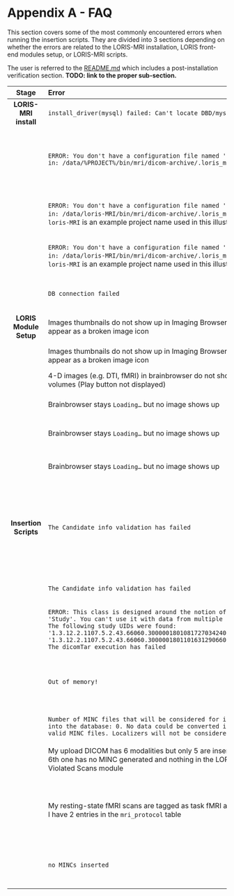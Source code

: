 # Appendix A - FAQ

This section covers some of the most commonly encountered errors when running 
the insertion scripts. They are divided into 3 sections depending on whether 
the errors are related to the LORIS-MRI installation, LORIS front-end modules 
setup, or LORIS-MRI scripts.

The user is referred to the [README.md](../README.md) which includes a 
post-installation verification section. **TODO: link to the proper sub-section.**

|**Stage**  | **Error** | **Cause** | **How to Fix**|
|:-----:|:------|:------|:----------| 
|**LORIS-MRI install**|`install_driver(mysql) failed: Can't locate DBD/mysql.pm`|Missing dependency|`sudo apt-get install libdbd-mysql-perl`|
|                     |`ERROR: You don't have a configuration file named 'prod' in: /data/%PROJECT%/bin/mri/dicom-archive/.loris_mri/`| Your `environment` file does not contain your actual LORIS-MRI project name. Instead, it contains the placeholder `%PROJECT%` as provided in the 'generic' file and/or your `environment` file is not sourced| Source the environment file located in `/data/$PROJECT/bin/mri/` after making sure that the `$PROJECT` variable is replaced with your LORIS-MRI project name|
|                     |`ERROR: You don't have a configuration file named 'prod' in: /data/loris-MRI/bin/mri/dicom-archive/.loris_mri/` p.s.: `loris-MRI` is an example project name used in this illustration| Wrong file and/or directories permissions| Make sure that the `/data/loris-MRI/bin/mri` directory, and all directories within are readable by the user running the scripts (`lorisadmin` or the front-end `apache` user)|
|                     |`ERROR: You don't have a configuration file named 'prod' in: /data/loris-MRI/bin/mri/dicom-archive/.loris_mri/` p.s.: `loris-MRI` is an example project name used in this illustration| Syntax error in the `prod` file in the customized routines (for example a missing closing bracket)| Check the routines that were customized for your project needs|
|                     |`DB connection failed`| Database credentials in the `prod` file are entered incorrectly during the install, or they were modified subsequently| Make sure that your `prod` file contains the correct database connection/credentials information in the `DATABASE Settings, Section I`|
|**LORIS Module Setup**|Images thumbnails do not show up in Imaging Browser. They appear as a broken image icon|Wrong permissions to the `/data/$PROJECT/data/pic/` folder|Ensure that the `apache` user can read/execute the `pic` images folder|
|                      |Images thumbnails do not show up in Imaging Browser. They appear as a broken image icon|Wrong `Images` path under the `Paths` section in LORIS Configuration module|Ensure the path to the images is correct, typically `/data/$PROJECT/data/`|
|                      |4-D images (e.g. DTI, fMRI) in brainbrowser do not show any volumes (Play button not displayed)|Most likely a dcm2mnc conversion error|Post an issue on the [minc-toolkit Github Issues page](https://github.com/BIC-MNI/minc-toolkit/issues)|
|                      |Brainbrowser stays `Loading…` but no image shows up|Wrong permissions to the `/data/$PROJECT/data/assembly/` folder|Ensure that the apache user can read/execute the MINC `assembly` images folder|
|                      |Brainbrowser stays `Loading…` but no image shows up|Wrong `Images` path under the `Paths` section in LORIS Configuration module|Ensure the path to the MINC images is correct, typically `/data/$PROJECT/data/`| 
|                      |Brainbrowser stays `Loading…` but no image shows up|The `config.xml` in LORIS does not have the MINC Toolkit` Path set properly|Fill out the path `<MINCToolsPath>` to the MINC Toolkit Installation in the `config.xml` (on the LORIS side). The last trailing `/’`in the path is mandatory|
|**Insertion Scripts**|`The Candidate info validation has failed`|PatientName/PatientID header in the DICOMs not anonymized according to the LORIS convention `(PSCID_CandID_VisitLabel)`|Use [DICAT](https://github.com/aces/DICAT) to anonymize it properly OR Use the DICOM toolkit `dcmodify` command. The following one-line command (to be run from the folder where the DICOM files are) which anonymizes your entire folder of DICOM files is: `for i in $(find -type f); do dcmodify -ma PatientName="PSCID_CandID_VisitLabel" -nb $i; done`|
|                     |`The Candidate info validation has failed`|The uploaed scan contains at least one file that is NOT of type DICOM (.bmp or .pdf are common)|Remove any file in the upload that is not of type DICOM|
|                     |`ERROR: This class is designed around the notion of a 'Study'. You can't use it with data from multiple studies.  The following study UIDs were found: '1.3.12.2.1107.5.2.43.66060.30000018010817270342400000004' '1.3.12.2.1107.5.2.43.66060.30000018011016312906600000007' The dicomTar execution has failed`|The upload contains acquisitions from two scanning sessions|Separate into two separate uploads|
|                     |`Out of memory!`|The Transfer syntax of the uploaded scan is other than Little Endian Explicit (such as Implicit or JPEG lossless)|Use the DICOM toolkit `dcmconv` to convert. An example command that changes the transfer syntax to Little Endian Explicit on all DICOM files within a given folder is: `for i in $(find -type f); do dcmconv --write-xfer-little $i $i; done`|
|                     |`Number of MINC files that will be considered for inserting into the database: 0. No data could be converted into valid MINC files. Localizers will not be considered!`|The upload contains only ‘localizer’ type SeriesDescription|Localizers are not processed by default in Loris|
|                     |My upload DICOM has 6 modalities but only 5 are inserted; the 6th one has no MINC generated and nothing in the LORIS MRI Violated Scans module|Probably the scan is a `localizer` scan. `tarchiveLoader` is specifically 'instructed' to exclude this modality|No action needed. This is the expected behavior of the LORIS-MRI insertion pipeline|
|                     |My resting-state fMRI scans are tagged as task fMRI although I have 2 entries in the `mri_protocol` table|The resting-state scan has parameters that match those of the task entry of the `mri_protocol` table, and the task-related entry in the `mri_protocol` table precedes that of the resting-state fMRI|Make sure the `mri_protocol` table has parameters that discern between all the study acquired modalities in an **exclusive** manner (i.e. no two row entries have overlapping parameters across all their columns)|
|                     |`no MINCs inserted`|Possibly all the MINC images are violated scans|Check the images headers details (in Imaging Browser or using `mincheader` against the `mri_protocol` table entries, and adjust the table protocol parameters accordingly|



